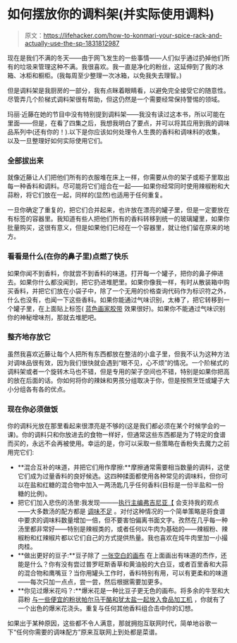# 如何摆放你的调料架(并实际使用调料)

> 原文：<https://lifehacker.com/how-to-konmari-your-spice-rack-and-actually-use-the-sp-1831812987>

现在是我们不满的冬天——由于网飞发生的一些事情——人们似乎通过扔掉他们所有的垃圾来管理这种不满。我很喜欢。我一直是净化的粉丝，这延伸到了我的冰箱、冰柜和橱柜。(我每周至少整理一次冰箱，以免我失去理智。)



但是调料架是我厨房的一部分，我有点眯着眼睛看，以避免完全接受它的随意性。尽管弄几个阶梯式调料架很有帮助，但这仍然是一个需要经常保持警惕的领域。

玛丽·近藤在她的节目中没有特别提到调料架——我没有读过这本书，所以可能在里面——但是，在看了四集之后，我想我明白了要点，并可以将其应用到我的调味品系列中(还有你的！).以下是你应该如何处理令人生畏的香料和调味料的收集，以及一旦整理好如何实际使用它们。

### 全部拔出来

就像近藤让人们把他们所有的衣服堆在床上一样，你需要从你的架子或柜子里取出每一种香料和调料。尽可能将它们组合在一起——如果你经常同时使用辣椒粉和大蒜粉，将它们放在一起，同样的(显然)也适用于任何重复。

一旦你确定了重复的，把它们合并起来，也许放在漂亮的罐子里，但是一定要放在有标签的容器里。我知道有些人把他们所有的香料转移到统一的玻璃罐里，如果你批量购买，这很有意义，但是如果他们已经在一个容器里，就让他们留在原来的地方。

### 看看是什么(在你的鼻子里)点燃了快乐

如果你闻不到香料，你就尝不到香料的味道。打开每一个罐子，把你的鼻子伸进去。如果你什么都没闻到，把它扔进堆肥里。如果你像我一样，有时从散装箱中购买香料，并把它们放在小袋子中，除了一个无用的价格查询代码作为标识符之外，什么也没有，也闻一下这些香料。如果你能通过气味识别，太棒了，把它转移到一个罐子里，在上面贴上标签( [蓝色画家胶带](https://lifehacker.com/the-best-way-to-keep-track-of-your-glass-at-a-party-1831346647) 效果很好)。如果你不能通过气味识别你的神秘增味剂，那就去堆肥吧。

### 整齐地存放它

虽然我喜欢近藤让每个人把所有东西都放在整洁的小盒子里，但我不认为这种方法对调味品很有效，因为我们很快就会遇到“眼不见，心不烦”的情况。一个阶梯式的调料架或者一个旋转木马也不错，但是专用的架子空间也不错，特别是如果你把高的放在后面的话。你如何将你的辣妹和男孩分组取决于你，但是按照烹饪或罐子大小分组各有各的优点。

### 现在你必须做饭

你的调料光放在那里看起来很漂亮是不够的(这是我们都必须在某个时候学会的一课)。你的调料只和你放进去的食物一样好，但通常这些东西都是为了特定的食谱而买的，永远不会再被使用。幸运的是，你可以采取一些策略在香粉失去魔力之前用完它们:

*   **混合互补的味道，并把它们用作摩擦:**摩擦通常需要相当数量的调料，这使它们成为过量香料的良好候选。这四种揉面都使用各种常见的调味料，但你可以在盐和红糖的混合物中加入一两汤匙几乎任何香料(目标是一份半盐和一份糖的比例)。
*   把它们加入悲伤的汤里:我发现———[执行主编弗吉尼亚【](https://kinja.com/vksmith) 会支持我的观点——大多数汤的配方都是 [调味不足](https://skillet.lifehacker.com/how-do-you-perk-up-a-bland-recipe-1831015523) 。对付这种情况的一个简单策略是将食谱中要求的调味料数量增加一倍，但不要害怕偏离书面文字。孜然在几乎每一种汤里都非常好——特别是辣椒类的，或者任何以牛肉为基础的——辣椒粉、辣椒粉和红辣椒片都以它们自己的方式提供热量。我也喜欢在炖牛肉里加一小撮肉桂。
*   **做出更好的豆子:**豆子除了 [一张空白的画布](https://skillet.lifehacker.com/how-to-make-canned-beans-taste-amazing-1826919658) 在上面画出有味道的杰作，还能是什么？你有没有尝过普罗旺斯香草和黄油般的大白豆，或者百里香和大蒜的混合物和鹰嘴豆？当你用罐头工作时，香料特别有用，可以有更柔和的味道——每次只加一点点，尝一尝，然后根据需要加更多。
*   **你见过爆米花吗？:**爆米花是一种比豆子更无色的画布。将多余的牛至和大蒜粉 [与一些便宜的粉状帕尔马干酪和犹太盐一起放入食品加工机](https://skillet.lifehacker.com/pulverize-seasonings-before-sprinkling-them-on-popcorn-1831437477) ，你就有了一个出色的爆米花浇头。重复与任何其他香料组合击中你的幻想。

如果出于某种原因，这些都不令人满意，那就拥抱互联网时代，简单地谷歌一下“任何你需要的调味配方”原来互联网上到处都是菜谱。